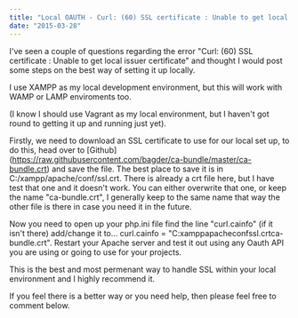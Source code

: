 ```yaml
---
title: "Local OAUTH - Curl: (60) SSL certificate : Unable to get local issuer certificate"
date: "2015-03-28"
---
```


I've seen a couple of questions regarding the error "Curl: (60) SSL certificate : Unable to get local issuer certificate" and thought I would post some steps on the best way of setting it up locally.

I use XAMPP as my local development environment, but this will work with WAMP or LAMP enviroments too.

(I know I should use Vagrant as my local environment, but I haven't got round to getting it up and running just yet).

Firstly, we need to download an SSL certificate to use for our local set up, to do this, head over to \[Github\](https://raw.githubusercontent.com/bagder/ca-bundle/master/ca-bundle.crt) and save the file. The best place to save it is in C:/xampp/apache/conf/ssl.crt. There is already a crt file here, but I have test that one and it doesn't work. You can either overwrite that one, or keep the name "ca-bundle.crt", I generally keep to the same name that way the other file is there in case you need it in the future.

Now you need to open up your php.ini file find the line "curl.cainfo" (if it isn't there) add/change it to... curl.cainfo = "C:xamppapacheconfssl.crtca-bundle.crt". Restart your Apache server and test it out using any Oauth API you are using or going to use for your projects.

This is the best and most permenant way to handle SSL within your local environment and I highly recommend it.

If you feel there is a better way or you need help, then please feel free to comment below.
